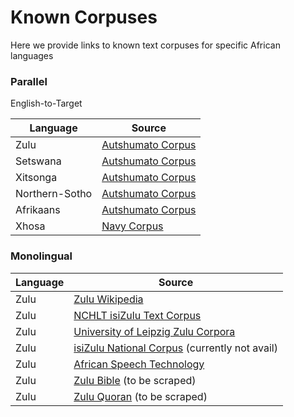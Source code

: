 # Known Corpuses

Here we provide links to known text corpuses for specific African languages


### Parallel
English-to-Target
  
| Language | Source |
|----------|--------|
|  Zulu    | [Autshumato Corpus](https://rma.nwu.ac.za/index.php/autshumato-eng-zu-parallel-corpora.html) |
|  Setswana    |   [Autshumato Corpus](http://rma.nwu.ac.za/index.php/resource-catalogue/autshumato-english-setswana-multi-bilingual-corpus.html)  |
|  Xitsonga   |   [Autshumato Corpus](http://rma.nwu.ac.za/index.php/resource-catalogue/autshumato-english-xitsonga-bilingual-corpus.html)  |
|  Northern-Sotho   |   [Autshumato Corpus](https://repo.sadilar.org/handle/20.500.12185/402)  |
|  Afrikaans   |  [Autshumato Corpus](https://repo.sadilar.org/handle/20.500.12185/397)  |
| Xhosa | [Navy Corpus](http://opus.nlpl.eu/XhosaNavy.php)


### Monolingual

| Language | Source |
|----------|--------|
|  Zulu    |  [Zulu Wikipedia](https://ftp.acc.umu.se/mirror/wikimedia.org/dumps/zuwiki/)  |
|  Zulu    |  [NCHLT isiZulu Text Corpus](https://rma.nwu.ac.za/index.php/isizulu-nchlt-text-corpora.html)  |
|  Zulu    |  [University of Leipzig Zulu Corpora](http://corpora.uni-leipzig.de/en?corpusId=zul_mixed_2016)  |
|  Zulu    |  [isiZulu National Corpus](https://iznc.ukzn.ac.za/) (currently not avail) |
|  Zulu    |  [African Speech Technology](https://rma.nwu.ac.za/index.php/resource-catalogue/ast-corpus-isizulu.html)  |
|  Zulu    |  [Zulu Bible](https://raw.githubusercontent.com/christos-c/bible-corpus/master/bibles/Zulu-NT.xml) (to be scraped) |
|  Zulu    |  [Zulu Quoran](http://idmdawah.co.za/wp-content/uploads/2015/07/zulu-quran1.pdf) (to be scraped) |

